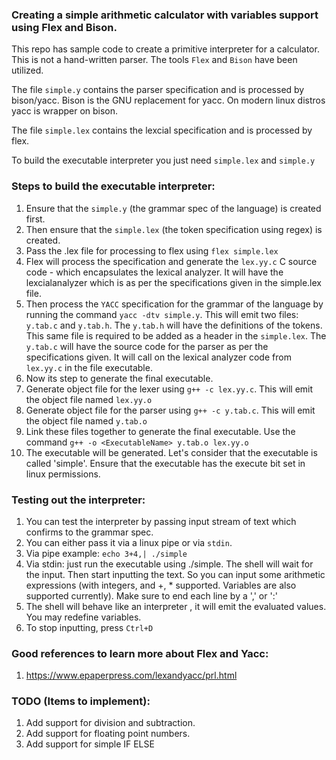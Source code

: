 ### Creating a simple arithmetic calculator with variables support using Flex and Bison.

This repo has sample code to create a primitive interpreter for a calculator.
This is not a hand-written parser. The tools `Flex` and `Bison` have been utilized. 

The file `simple.y` contains the parser specification and is processed by bison/yacc.
Bison is the GNU replacement for yacc. On modern linux distros yacc is wrapper on bison.

The file `simple.lex` contains the lexcial specification and is processed by flex.

To build the executable interpreter you just need `simple.lex` and `simple.y`

### Steps to build the executable interpreter:
1. Ensure that the `simple.y` (the grammar spec of the language) is created first.
2. Then ensure that the `simple.lex` (the token specification using regex) is created.
3. Pass the .lex file for processing to flex using `flex simple.lex`
4. Flex will process the specification and generate the `lex.yy.c` C source code - which encapsulates the lexical analyzer. It will have the lexcialanalyzer which is as per the specifications given in the simple.lex file.
5. Then process the `YACC` specification for the grammar of the language by running the command `yacc -dtv simple.y`.
This will emit two files: `y.tab.c` and `y.tab.h`.
The `y.tab.h` will have the definitions of the tokens. This same file is required to be added as a header in the `simple.lex`.
The `y.tab.c` will have the source code for the parser as per the specifications given. It will call on the lexical analyzer code from `lex.yy.c` in the file executable.
6. Now its step to generate the final executable.
7. Generate object file for the lexer using `g++ -c lex.yy.c`. This will emit the object file named `lex.yy.o`
8. Generate object file for the parser using `g++ -c y.tab.c`. This will emit the object file named `y.tab.o`
9. Link these files together to generate the final executable. Use the command `g++ -o <ExecutableName> y.tab.o lex.yy.o`
10. The executable will be generated. Let's consider that the executable is called 'simple'. Ensure that the executable has the execute bit set in linux permissions.

### Testing out the interpreter:
1. You can test the interpreter by passing input stream of text which confirms to the grammar spec.
2. You can either pass it via a linux pipe or via `stdin`.
3. Via pipe example:  `echo 3+4,| ./simple`
4. Via stdin: just run the executable using ./simple. The shell will wait for the input. Then start inputting the text. So you can input some arithmetic expressions (with integers, and +, * supported. Variables are also supported currently). Make sure to end each line by a ',' or ':'
5. The shell will behave like an interpreter , it will emit the evaluated values. You may redefine variables.
6. To stop inputting, press `Ctrl+D`


### Good references to learn more about Flex and Yacc:
1. https://www.epaperpress.com/lexandyacc/prl.html

### TODO (Items to implement):
1. Add support for division and subtraction.
2. Add support for floating point numbers.
3. Add support for simple IF ELSE
